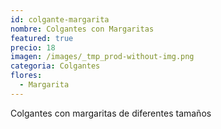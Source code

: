 ```yaml
---
id: colgante-margarita
nombre: Colgantes con Margaritas
featured: true
precio: 18
imagen: /images/_tmp_prod-without-img.png
categoria: Colgantes
flores:
  - Margarita
---
```


Colgantes con margaritas de diferentes tamaños
